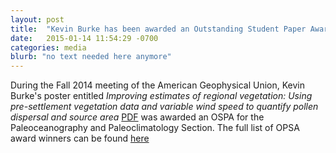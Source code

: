```yaml
---
layout: post
title:  "Kevin Burke has been awarded an Outstanding Student Paper Award (OSPA) for his AGU 2014 Poster"
date:   2015-01-14 11:54:29 -0700
categories: media
blurb: "no text needed here anymore"
---
```

During the Fall 2014 meeting of the American Geophysical Union, Kevin Burke's poster entitled *Improving estimates of regional vegetation: Using pre-settlement vegetation data and variable wind speed to quantify pollen dispersal and source area* [PDF](http://www.geography.wisc.edu/faculty/williams/lab/images/Posters_Presentations/Burke_AGU_Fall_2014.pdf) was awarded an OSPA for the Paleoceanography and Paleoclimatology Section. The full list of OPSA award winners can be found [here](http://ospa.agu.org/ospa/2014-fall-meeting-ospa-winners/)
